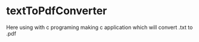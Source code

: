 # textToPdfConverter
Here using with c programing making c application which will convert .txt to .pdf
